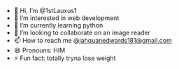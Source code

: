 - 👋 Hi, I’m @1stLauxus1
- 👀 I’m interested in web development 
- 🌱 I’m currently learning python
- 💞️ I’m looking to collaborate on an image reader
- 📫 How to reach me @jahquanedwards181@gmail.com 
- 😄 Pronouns: HIM
- ⚡ Fun fact: totally tryna lose weight

<!---
1stLauxus1/1stLauxus1 is a ✨ special ✨ repository because its `README.md` (this file) appears on your GitHub profile.
You can click the Preview link to take a look at your changes.
--->
